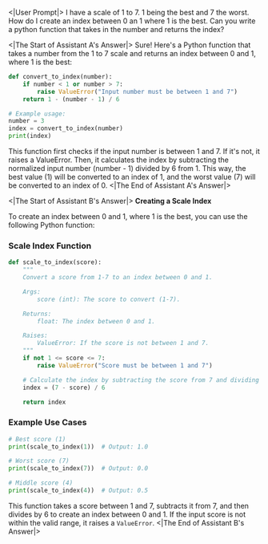<|User Prompt|>
I have a scale of 1 to 7. 1 being the best and 7 the worst. How do I create an index between 0 an 1 where 1 is the best. Can you write a python function that takes in the number and returns the index?

<|The Start of Assistant A's Answer|>
Sure! Here's a Python function that takes a number from the 1 to 7 scale and returns an index between 0 and 1, where 1 is the best:

```python
def convert_to_index(number):
    if number < 1 or number > 7:
        raise ValueError("Input number must be between 1 and 7")
    return 1 - (number - 1) / 6

# Example usage:
number = 3
index = convert_to_index(number)
print(index)
```

This function first checks if the input number is between 1 and 7. If it's not, it raises a ValueError. Then, it calculates the index by subtracting the normalized input number (number - 1) divided by 6 from 1. This way, the best value (1) will be converted to an index of 1, and the worst value (7) will be converted to an index of 0.
<|The End of Assistant A's Answer|>

<|The Start of Assistant B's Answer|>
**Creating a Scale Index**

To create an index between 0 and 1, where 1 is the best, you can use the following Python function:

### Scale Index Function

```python
def scale_to_index(score):
    """
    Convert a score from 1-7 to an index between 0 and 1.

    Args:
        score (int): The score to convert (1-7).

    Returns:
        float: The index between 0 and 1.

    Raises:
        ValueError: If the score is not between 1 and 7.
    """
    if not 1 <= score <= 7:
        raise ValueError("Score must be between 1 and 7")

    # Calculate the index by subtracting the score from 7 and dividing by 6
    index = (7 - score) / 6

    return index
```

### Example Use Cases

```python
# Best score (1)
print(scale_to_index(1))  # Output: 1.0

# Worst score (7)
print(scale_to_index(7))  # Output: 0.0

# Middle score (4)
print(scale_to_index(4))  # Output: 0.5
```

This function takes a score between 1 and 7, subtracts it from 7, and then divides by 6 to create an index between 0 and 1. If the input score is not within the valid range, it raises a `ValueError`.
<|The End of Assistant B's Answer|>